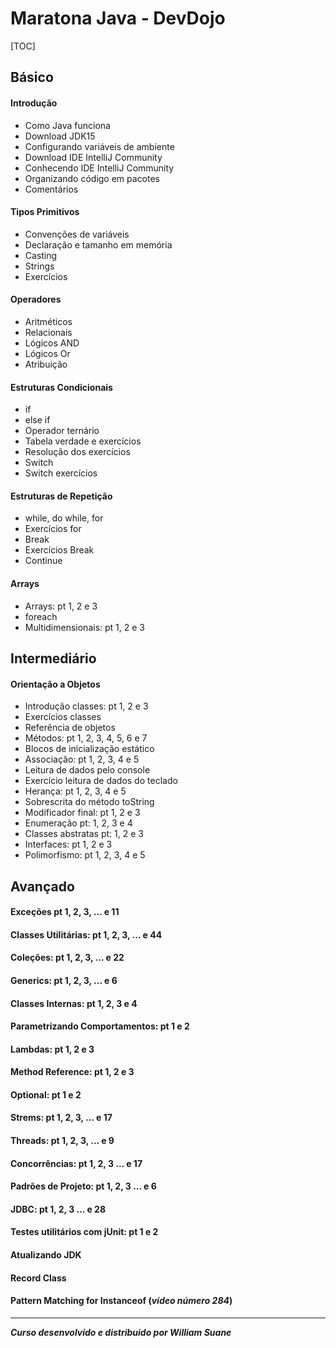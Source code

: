 # Maratona Java - DevDojo

[TOC]

## Básico

#### Introdução

- Como Java funciona
- Download JDK15
- Configurando variáveis de ambiente
- Download IDE IntelliJ Community
- Conhecendo IDE IntelliJ Community
- Organizando código em pacotes
- Comentários

#### Tipos Primitivos

- Convenções de variáveis
- Declaração e tamanho em memória
- Casting
- Strings
- Exercícios

#### Operadores

- Aritméticos
- Relacionais
- Lógicos AND
- Lógicos Or
- Atribuição

#### Estruturas Condicionais

- if
- else if
- Operador ternário
- Tabela verdade e exercícios
- Resolução dos exercícios
- Switch
- Switch exercícios

#### Estruturas de Repetição

- while, do while, for
- Exercícios for
- Break
- Exercícios Break
- Continue

#### Arrays

- Arrays: pt 1, 2 e 3
- foreach
- Multidimensionais: pt 1, 2 e 3



## Intermediário

#### Orientação a Objetos

- Introdução classes: pt 1, 2 e 3
- Exercícios classes
- Referência de objetos
- Métodos: pt 1, 2, 3, 4, 5, 6 e 7
- Blocos de inicialização estático
- Associação: pt 1, 2, 3, 4 e 5
- Leitura de dados pelo console
- Exercício leitura de dados do teclado
- Herança: pt 1, 2, 3, 4 e 5
- Sobrescrita do método toString
- Modificador final: pt 1, 2 e 3
- Enumeração pt: 1, 2, 3 e 4
- Classes abstratas pt: 1, 2 e 3
- Interfaces: pt 1, 2 e 3
- Polimorfismo: pt 1, 2, 3, 4 e 5



## Avançado

#### Exceções pt 1, 2, 3, ... e 11

#### Classes Utilitárias: pt 1, 2, 3, ... e 44

#### Coleções: pt 1, 2, 3, ... e 22

#### Generics: pt 1, 2, 3, ... e 6

#### Classes Internas: pt 1, 2, 3 e 4

#### Parametrizando Comportamentos: pt 1 e 2

#### Lambdas: pt 1, 2 e 3

#### Method Reference: pt 1, 2 e 3

#### Optional: pt 1 e 2

#### Strems: pt 1, 2, 3, ... e 17

#### Threads: pt 1, 2, 3, ... e 9

#### Concorrências: pt 1, 2, 3 ... e 17

#### Padrões de Projeto: pt 1, 2, 3 ... e 6

#### JDBC: pt 1, 2, 3 ... e 28

#### Testes utilitários com jUnit: pt 1 e 2 

#### Atualizando JDK

#### Record Class

#### Pattern Matching for Instanceof (*vídeo número 284*)



---



***Curso desenvolvido e distribuido por William Suane***
